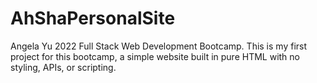 # AhShaPersonalSite
 Angela Yu 2022 Full Stack Web Development Bootcamp.
 This is my first project for this bootcamp, a simple website built in pure HTML with no styling, APIs, or scripting.
